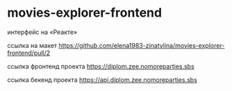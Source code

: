 # movies-explorer-frontend
интерфейс на «Реакте»

ссылка на макет https://github.com/elena1983-zinatylina/movies-explorer-frontend/pull/2

ссылка фронтенд проекта https://diplom.zee.nomoreparties.sbs

ссылка бекенд проекта https://api.diplom.zee.nomoreparties.sbs